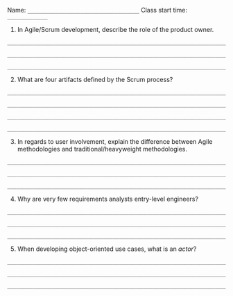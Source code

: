 Name: `____________________________________` Class start time: `_____________`

1. In Agile/Scrum development, describe the role of the product owner.

```
________________________________________________________________________

________________________________________________________________________

________________________________________________________________________

```

2. What are four artifacts defined by the Scrum process?

```
________________________________________________________________________

________________________________________________________________________

________________________________________________________________________

________________________________________________________________________
```

3. In regards to user involvement, explain the difference between Agile methodologies and traditional/heavyweight methodologies.

```
________________________________________________________________________

________________________________________________________________________

________________________________________________________________________

```

4. Why are very few requirements analysts entry-level engineers?

```
________________________________________________________________________

________________________________________________________________________

________________________________________________________________________

```

5. When developing object-oriented use cases, what is an _actor_?

```
________________________________________________________________________

________________________________________________________________________

________________________________________________________________________

```
